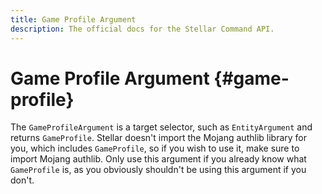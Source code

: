 ```yaml
---
title: Game Profile Argument
description: The official docs for the Stellar Command API.
---
```


# Game Profile Argument {#game-profile}

The `GameProfileArgument` is a target selector, such as `EntityArgument` and returns `GameProfile`. Stellar doesn't import the Mojang authlib library for you, which includes `GameProfile`, so if you wish to use it, make sure to import Mojang authlib. Only use this argument if you already know what `GameProfile` is, as you obviously shouldn't be using this argument if you don't.